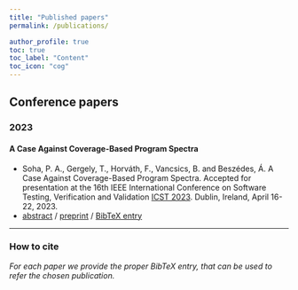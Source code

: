```yaml
---
title: "Published papers"
permalink: /publications/

author_profile: true
toc: true
toc_label: "Content"
toc_icon: "cog"
---
```

## Conference papers

### 2023

#### A Case Against Coverage-Based Program Spectra

- Soha, P. A., Gergely, T., Horváth, F., Vancsics, B. and Beszédes, Á. A Case Against Coverage-Based Program Spectra. Accepted for presentation at the 16th IEEE International Conference on Software Testing, Verification and Validation [ICST 2023](https://conf.researchr.org/home/icst-2023). Dublin, Ireland, April 16-22, 2023. 
- [abstract](http://www.inf.u-szeged.hu/~beszedes/research/SGH23.html) / [preprint](http://www.inf.u-szeged.hu/~beszedes/research/SGH23.pdf) / [BibTeX entry](http://www.inf.u-szeged.hu/~beszedes/research/SGH23.bib)

---

### How to cite

*For each paper we provide the proper BibTeX entry, that can be used to refer the chosen publication.*